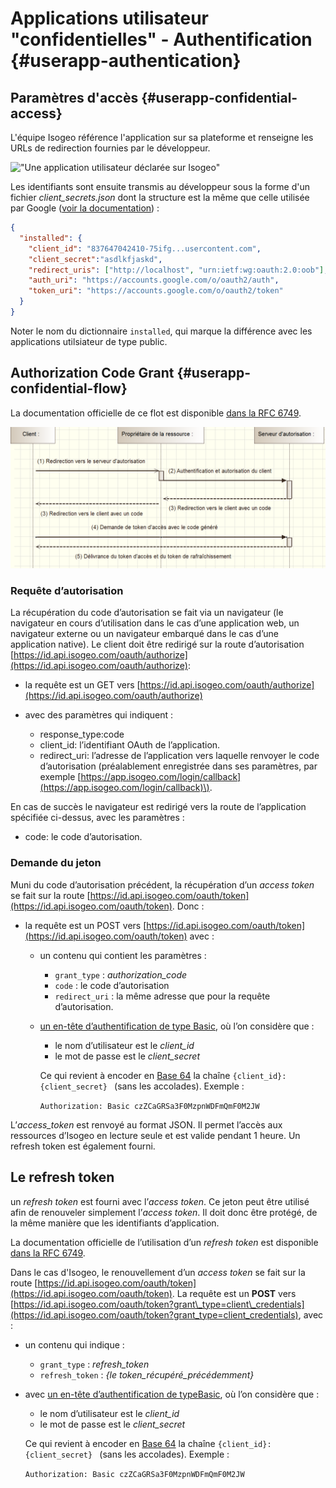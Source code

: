 # Applications utilisateur "confidentielles" - Authentification {#userapp-authentication}

## Paramètres d'accès {#userapp-confidential-access}

L'équipe Isogeo référence l'application sur sa plateforme et renseigne les URLs de redirection fournies par le développeur.

!["Une application utilisateur déclarée sur Isogeo"](/assets/manage_app_user_confidential.png)

Les identifiants sont ensuite transmis au développeur sous la forme d'un fichier *client_secrets.json* dont la structure est la même que celle utilisée par Google ([voir la documentation](https://developers.google.com/api-client-library/python/guide/aaa_client_secrets)) :

```json
{
  "installed": {
    "client_id": "837647042410-75ifg...usercontent.com",
    "client_secret":"asdlkfjaskd",
    "redirect_uris": ["http://localhost", "urn:ietf:wg:oauth:2.0:oob"],
    "auth_uri": "https://accounts.google.com/o/oauth2/auth",
    "token_uri": "https://accounts.google.com/o/oauth2/token"
  }
}
```

Noter le nom du dictionnaire `installed`, qui marque la différence avec les applications utilsiateur de type public.

## Authorization Code Grant {#userapp-confidential-flow}

La documentation officielle de ce flot est disponible [dans la RFC 6749](https://tools.ietf.org/html/rfc6749#section-4.1).

!["oAuth2 - Schéma Authorization Code Grant"](/assets/oAuth_AuthorizationCodeGrant_FR.png)

### Requête d’autorisation

La récupération du code d’autorisation se fait via un navigateur \(le navigateur en cours d’utilisation dans le cas d’une application web, un navigateur externe ou un navigateur embarqué dans le cas d’une application native\). Le client doit être redirigé sur la route d’autorisation [https://id.api.isogeo.com/oauth/authorize](https://id.api.isogeo.com/oauth/authorize):

* la requête est un GET vers [https://id.api.isogeo.com/oauth/authorize](https://id.api.isogeo.com/oauth/authorize)

* avec des paramètres qui indiquent :

  * response\_type:code
  * client\_id: l’identifiant OAuth de l’application.
  * redirect\_uri: l’adresse de l’application vers laquelle renvoyer le code d’autorisation \(préalablement enregistrée dans ses paramètres, par exemple  [https://app.isogeo.com/login/callback](https://app.isogeo.com/login/callback)\).

En cas de succès le navigateur est redirigé vers la route de l’application spécifiée ci-dessus, avec les paramètres :

* code: le code d’autorisation.

### Demande du jeton

Muni du code d’autorisation précédent, la récupération d’un *access token* se fait sur la route [https://id.api.isogeo.com/oauth/token](https://id.api.isogeo.com/oauth/token). Donc :

* la requête est un POST vers [https://id.api.isogeo.com/oauth/token](https://id.api.isogeo.com/oauth/token) avec :

  * un contenu qui contient les paramètres :

    * `grant_type` : *authorization_code*
    * `code` : le code d’autorisation
    * `redirect_uri` : la même adresse que pour la requête d’autorisation.

  * [un en-tête d’authentification de type Basic](https://tools.ietf.org/html/rfc2617#section-2), où l’on considère que :

    * le nom d’utilisateur est le *client_id*
    * le mot de passe est le *client_secret*

    Ce qui revient à encoder en [Base 64](https://en.wikipedia.org/wiki/Base64) la chaîne `{client_id}:{client_secret} ` \(sans les accolades\). Exemple :

    `Authorization: Basic czZCaGRSa3F0MzpnWDFmQmF0M2JW`

L’*access_token* est renvoyé au format JSON. Il permet l’accès aux ressources d’Isogeo en lecture seule et est valide pendant 1 heure. Un refresh token est également fourni.

## Le refresh token

un *refresh token* est fourni avec l’*access token*. Ce jeton peut être utilisé afin de renouveler simplement l’*access token*. Il doit donc être protégé, de la même manière que les identifiants d’application.

La documentation officielle de l’utilisation d’un *refresh token* est disponible [dans la RFC 6749](https://tools.ietf.org/html/rfc6749#section-6).

Dans le cas d'Isogeo, le renouvellement d’un _access token_ se fait sur la route [https://id.api.isogeo.com/oauth/token](https://id.api.isogeo.com/oauth/token). La requête est un **POST** vers [https://id.api.isogeo.com/oauth/token?grant\_type=client\_credentials](https://id.api.isogeo.com/oauth/token?grant_type=client_credentials), avec :

* un contenu qui indique :

  * `grant_type` : *refresh_token*
  * `refresh_token` : *{le token_récupéré_précédemment}*

* avec [un en-tête d’authentification de typeBasic](https://tools.ietf.org/html/rfc2617#section-2), où l’on considère que :

  * le nom d’utilisateur est le *client_id*
  * le mot de passe est le *client_secret*

  Ce qui revient à encoder en [Base 64](https://en.wikipedia.org/wiki/Base64) la chaîne `{client_id}:{client_secret} ` \(sans les accolades\). Exemple :

  `Authorization: Basic czZCaGRSa3F0MzpnWDFmQmF0M2JW`
